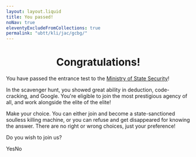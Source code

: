 ```yaml
---
layout: layout.liquid
title: You passed!
noNav: true
eleventyExcludeFromCollections: true
permalink: "ubtt/kli/jac/gcbg/"
---
```


<h1 style="text-align: center;">Congratulations!</h1>

You have passed the entrance test to the [Ministry of State Security](/world/bauhinia/mss/)!

In the scavenger hunt, you showed great ability in deduction, code-cracking, and Google. You're eligible to join the most prestigious agency of all, and work alongside the elite of the elite!

Make your choice. You can either join and become a state-sanctioned soulless killing machine, or you can refuse and get disappeared for knowing the answer. There are no right or wrong choices, just your preference!

Do you wish to join us?

<div class="box-nav"><a onclick="yes()">Yes</a><a onclick="no()">No</a></div>
